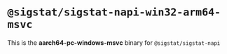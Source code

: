 # `@sigstat/sigstat-napi-win32-arm64-msvc`

This is the **aarch64-pc-windows-msvc** binary for `@sigstat/sigstat-napi`
